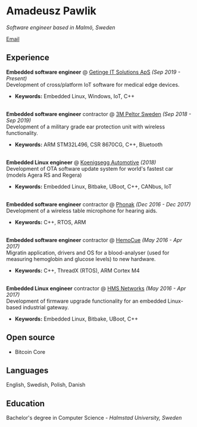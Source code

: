 # Amadeusz Pawlik
_Software engineer based in Malmö, Sweden_ <br>

[Email](mailto:apawlik@protonmail.com)

## Experience

**Embedded software engineer** @ [Getinge IT Solutions ApS](https://getinge.com/) _(Sep 2019 - Present)_ <br>
Development of cross/platform IoT software for medical edge devices.
  - **Keywords:** Embedded Linux, Windows, IoT, C++
<br><br>

**Embedded software engineer** contractor @ [3M Peltor Sweden](https://3msverige.se/) _(Sep 2018 - Sep 2019)_ <br>
Development of a military grade ear protection unit with wireless functionality.
  - **Keywords:** ARM STM32L496, CSR 8670CG, C++, Bluetooth
<br><br>

**Embedded Linux engineer** @ [Koenigsegg Automotive](https://koenigsegg.com/) _(2018)_ <br>
Development of OTA software update system for world's fastest car (models Agera RS and Regera)
  - **Keywords:** Embedded Linux, Bitbake, UBoot, C++, CANbus, IoT
<br><br>

**Embedded software engineer** contractor @ [Phonak](https://phonak.com/) _(Dec 2016 - Dec 2017)_ <br>
Development of a wireless table microphone for hearing aids. 
  - **Keywords:** C++, RTOS, ARM
<br><br>

**Embedded software engineer** contractor @ [HemoCue](https://hemocue.com/) _(May 2016 - Apr 2017)_ <br>
Migratin application, drivers and OS for a blood-analyser (used for measuring hemoglobin and glucose levels) to new hardware.
  - **Keywords:** C++, ThreadX (RTOS), ARM Cortex M4
<br><br>

**Embedded Linux engineer** contractor @ [HMS Networks](https://hms-networks.com/) _(May 2016 - Apr 2017)_ <br>
Development of firmware upgrade functionality for an embedded Linux-based industrial gateway.
  - **Keywords:** Embedded Linux, Bitbake, UBoot, C++

## Open source
- Bitcoin Core

## Languages
English, Swedish, Polish, Danish

## Education
Bachelor's degree in Computer Science - _Halmstad University, Sweden_
